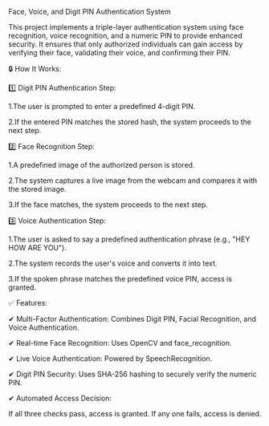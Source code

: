 Face, Voice, and Digit PIN Authentication System

This project implements a triple-layer authentication system using face recognition, voice recognition, and a numeric PIN to provide enhanced security. It ensures that only authorized individuals can gain access by verifying their face, validating their voice, and confirming their PIN.

🔒 How It Works:

1️⃣ Digit PIN Authentication Step:

1.The user is prompted to enter a predefined 4-digit PIN.

2.If the entered PIN matches the stored hash, the system proceeds to the next step.

2️⃣ Face Recognition Step:

1.A predefined image of the authorized person is stored.

2.The system captures a live image from the webcam and compares it with the stored image.

3.If the face matches, the system proceeds to the next step.

3️⃣ Voice Authentication Step:

1.The user is asked to say a predefined authentication phrase (e.g., "HEY HOW ARE YOU").

2.The system records the user's voice and converts it into text.

3.If the spoken phrase matches the predefined voice PIN, access is granted.

✅ Features:

✔ Multi-Factor Authentication: Combines Digit PIN, Facial Recognition, and Voice Authentication.

✔ Real-time Face Recognition: Uses OpenCV and face_recognition.

✔ Live Voice Authentication: Powered by SpeechRecognition.

✔ Digit PIN Security: Uses SHA-256 hashing to securely verify the numeric PIN.

✔ Automated Access Decision:

If all three checks pass, access is granted.
If any one fails, access is denied.
